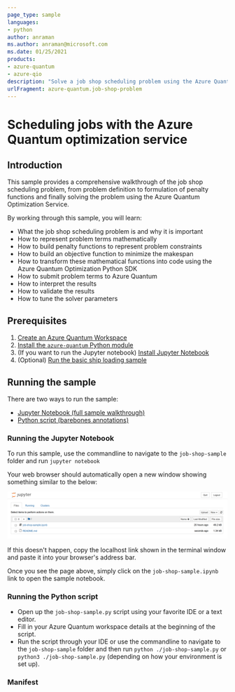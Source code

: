 ```yaml
---
page_type: sample
languages:
- python
author: anraman
ms.author: anraman@microsoft.com
ms.date: 01/25/2021
products:
- azure-quantum
- azure-qio
description: "Solve a job shop scheduling problem using the Azure Quantum optimization service"
urlFragment: azure-quantum.job-shop-problem
---
```


# Scheduling jobs with the Azure Quantum optimization service

## Introduction

This sample provides a comprehensive walkthrough of the job shop scheduling problem, from problem definition to formulation of penalty functions and finally solving the problem using the Azure Quantum Optimization Service.

By working through this sample, you will learn:

- What the job shop scheduling problem is and why it is important
- How to represent problem terms mathematically
- How to build penalty functions to represent problem constraints
- How to build an objective function to minimize the makespan
- How to transform these mathematical functions into code using the Azure Quantum Optimization Python SDK
- How to submit problem terms to Azure Quantum
- How to interpret the results
- How to validate the results
- How to tune the solver parameters

## Prerequisites

1. [Create an Azure Quantum Workspace](https://docs.microsoft.com/azure/quantum/how-to-create-quantum-workspaces-with-the-azure-portal)
2. [Install the `azure-quantum` Python module](https://docs.microsoft.com/azure/quantum/how-to-use-the-python-sdk)
3. (If you want to run the Jupyter notebook) [Install Jupyter Notebook](https://jupyter.org/install)
4. (Optional) [Run the basic ship loading sample](../ship-loading/)

## Running the sample

There are two ways to run the sample:

- [Jupyter Notebook (full sample walkthrough)](./job-shop-sample.ipynb)
- [Python script (barebones annotations)](./job-shop-sample.py)

### Running the Jupyter Notebook

To run this sample, use the commandline to navigate to the `job-shop-sample` folder and run `jupyter notebook`

Your web browser should automatically open a new window showing something similar to the below:

![Jupyter Notebook landing page](./media/jupyter-homepage.png)

If this doesn't happen, copy the localhost link shown in the terminal window and paste it into your browser's address bar.

Once you see the page above, simply click on the `job-shop-sample.ipynb` link to open the sample notebook.

### Running the Python script

- Open up the `job-shop-sample.py` script using your favorite IDE or a text editor.
- Fill in your Azure Quantum workspace details at the beginning of the script.
- Run the script through your IDE or use the commandline to navigate to the `job-shop-sample` folder and then run `python ./job-shop-sample.py` or `python3 ./job-shop-sample.py` (depending on how your environment is set up).

### Manifest

<!-- TODO -->
